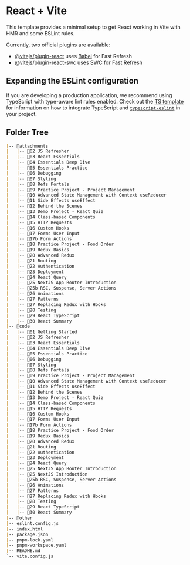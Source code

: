 # React + Vite

This template provides a minimal setup to get React working in Vite with HMR and some ESLint rules.

Currently, two official plugins are available:

- [@vitejs/plugin-react](https://github.com/vitejs/vite-plugin-react/blob/main/packages/plugin-react) uses [Babel](https://babeljs.io/) for Fast Refresh
- [@vitejs/plugin-react-swc](https://github.com/vitejs/vite-plugin-react/blob/main/packages/plugin-react-swc) uses [SWC](https://swc.rs/) for Fast Refresh

## Expanding the ESLint configuration

If you are developing a production application, we recommend using TypeScript with type-aware lint rules enabled. Check out the [TS template](https://github.com/vitejs/vite/tree/main/packages/create-vite/template-react-ts) for information on how to integrate TypeScript and [`typescript-eslint`](https://typescript-eslint.io) in your project.

## Folder Tree

```md
|-- 📁attachments
|   |-- 📁02 JS Refresher
|   |-- 📁03 React Essentials
|   |-- 📁04 Essentials Deep Dive
|   |-- 📁05 Essentials Practice
|   |-- 📁06 Debugging
|   |-- 📁07 Styling
|   |-- 📁08 Refs Portals
|   |-- 📁09 Practice Project - Project Management
|   |-- 📁10 Advanced State Management with Context useReducer
|   |-- 📁11 Side Effects useEffect
|   |-- 📁12 Behind the Scenes
|   |-- 📁13 Demo Project - React Quiz
|   |-- 📁14 Class-based Components
|   |-- 📁15 HTTP Requests
|   |-- 📁16 Custom Hooks
|   |-- 📁17 Forms User Input
|   |-- 📁17b Form Actions
|   |-- 📁18 Practice Project - Food Order
|   |-- 📁19 Redux Basics
|   |-- 📁20 Advanced Redux
|   |-- 📁21 Routing
|   |-- 📁22 Authentication
|   |-- 📁23 Deployment
|   |-- 📁24 React Query
|   |-- 📁25 NextJS App Router Introduction
|   |-- 📁25b RSC, Suspense, Server Actions
|   |-- 📁26 Animations
|   |-- 📁27 Patterns
|   |-- 📁27 Replacing Redux with Hooks
|   |-- 📁28 Testing
|   |-- 📁29 React TypeScript
|   |-- 📁30 React Summary
|-- 📁code
|   |-- 📁01 Getting Started
|   |-- 📁02 JS Refresher
|   |-- 📁03 React Essentials
|   |-- 📁04 Essentials Deep Dive
|   |-- 📁05 Essentials Practice
|   |-- 📁06 Debugging
|   |-- 📁07 Styling
|   |-- 📁08 Refs Portals
|   |-- 📁09 Practice Project - Project Management
|   |-- 📁10 Advanced State Management with Context useReducer
|   |-- 📁11 Side Effects useEffect
|   |-- 📁12 Behind the Scenes
|   |-- 📁13 Demo Project - React Quiz
|   |-- 📁14 Class-based Components
|   |-- 📁15 HTTP Requests
|   |-- 📁16 Custom Hooks
|   |-- 📁17 Forms User Input
|   |-- 📁17b Form Actions
|   |-- 📁18 Practice Project - Food Order
|   |-- 📁19 Redux Basics
|   |-- 📁20 Advanced Redux
|   |-- 📁21 Routing
|   |-- 📁22 Authentication
|   |-- 📁23 Deployment
|   |-- 📁24 React Query
|   |-- 📁25 NextJS App Router Introduction
|   |-- 📁25 NextJS Introduction
|   |-- 📁25b RSC, Suspense, Server Actions
|   |-- 📁26 Animations
|   |-- 📁27 Patterns
|   |-- 📁27 Replacing Redux with Hooks
|   |-- 📁28 Testing
|   |-- 📁29 React TypeScript
|   |-- 📁30 React Summary
|-- 📁other
|-- eslint.config.js
|-- index.html
|-- package.json
|-- pnpm-lock.yaml
|-- pnpm-workspace.yaml
|-- README.md
`-- vite.config.js
```